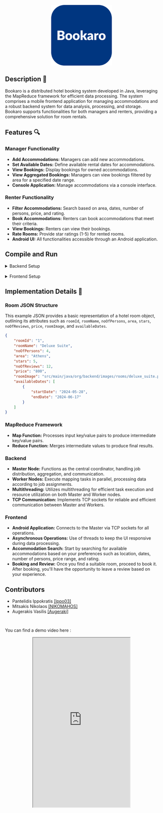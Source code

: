 <div align="center">
    <img src="/media/bookaro_logo.png" width="200" >
</div>

## Description 📝

Bookaro is a distributed hotel booking system developed in Java, leveraging the MapReduce framework for efficient data processing. The system comprises a mobile frontend application for managing accommodations and a robust backend system for data analysis, processing, and storage. Bookaro supports functionalities for both managers and renters, providing a comprehensive solution for room rentals.

## Features 🔍

### Manager Functionality
- **Add Accommodations:** Managers can add new accommodations.
- **Set Available Dates:** Define available rental dates for accommodations.
- **View Bookings:** Display bookings for owned accommodations.
- **View Aggregated Bookings:** Managers can view bookings filtered by area for a specified date range.
- **Console Application:** Manage accommodations via a console interface.

### Renter Functionality
- **Filter Accommodations:** Search based on area, dates, number of persons, price, and rating.
- **Book Accommodations:** Renters can book accommodations that meet their criteria.
- **View Bookings:**  Renters can view their bookings.
- **Rate Rooms:** Provide star ratings (1-5) for rented rooms.
- **Android UI:** All functionalities accessible through an Android application.

## Compile and Run

<details>
  <summary>Backend Setup</summary>
    <br>

  1. **Configuration:**  
     Update the hosts in the properties files located in the `/data` folder of each main component (Master, Worker, Reducer, Manager) directory. Ensure that the hostnames or IP addresses are correctly set for your network setup.

  2. **Compile the Java files:**
     ```bash
     javac .\backend\src\main\java\org\backend\master\Master.java
     javac .\backend\src\main\java\org\backend\worker\Worker.java
     javac .\backend\src\main\java\org\backend\mapreduce\Reducer.java
     javac .\backend\src\main\java\org\backend\manager\ManagerConsoleApp.java
     ```

  3. **Run the Java files:**  
    Always in the correct workspace: 

     Start the Master node:  
     ```bash
     java Master
     ```

     Start the Worker nodes (in separate terminals), assigning each a unique ID (e.g., 1, 2, 3):  
     ```bash
     java Worker 1
     java Worker 2
     java Worker 3
     ```

     Start the Reducer node:  
     ```bash
     java Reducer
     ```

     Start the Manager node:  
     ```bash
     java ManagerConsoleApp
     ```

  4. **Using the Manager:**  
     Follow the menu options provided by the Manager to start adding accommodations, managing bookings, and performing other tasks.
</details>
<br>
<details>
  <summary>Frontend Setup</summary>
  <br>

  - Open the Android project in Android Studio.
  - Locate `BackendConnector.java` and update the host of the Master node.
  - Build and run the application on an Android device or emulator.
</details>



## Implementation Details 📘

### Room JSON Structure


This example JSON provides a basic representation of a hotel room object, outlining its attributes such as `roomId`, `roomName`, `noOfPersons`, `area`, `stars`, `noOfReviews`, `price`, `roomImage`, and `availableDates`.

```json
{
    "roomId": "1",
    "roomName": "Deluxe Suite",
    "noOfPersons": 4,
    "area": "Athens",
    "stars": 5,
    "noOfReviews": 12,
    "price": "800",
    "roomImage": "src/main/java/org/backend/images/rooms/deluxe_suite.png",
    "availableDates": [
        {
            "startDate": "2024-05-28",
            "endDate": "2024-06-17"
        }
    ]
}
```

### MapReduce Framework
- **Map Function:** Processes input key/value pairs to produce intermediate key/value pairs.
- **Reduce Function:** Merges intermediate values to produce final results.

### Backend
- **Master Node:** Functions as the central coordinator, handling job distribution, aggregation, and communication.
- **Worker Nodes:** Execute mapping tasks in parallel, processing data according to job assignments.
- **Multithreading:** Utilizes multithreading for efficient task execution and resource utilization on both Master and Worker nodes.
- **TCP Communication:** Implements TCP sockets for reliable and efficient communication between Master and Workers.

### Frontend
- **Android Application:** Connects to the Master via TCP sockets for all operations.
- **Asynchronous Operations:** Use of threads to keep the UI responsive during data processing.
- **Accommodation Search:** Start by searching for available accommodations based on your preferences such as location, dates, number of persons, price range, and rating.
- **Booking and Review:** Once you find a suitable room, proceed to book it. After booking, you'll have the opportunity to leave a review based on your experience.

## Contributors
- Pantelidis Ippokratis [[Ippo03]](https://github.com/Ippo03)
- Mitsakis Nikolaos [[NIKOMAHOS]](https://github.com/NIKOMAHOS)
- Augerakis Vasilis [[Augeraki]](https://github.com/Augeraki)


<br>

You can find a demo video here :

<div style="text-align: center;">
  <iframe src="https://drive.google.com/file/d/1FKU-73MLF4oETGqRO-2OMYfjkCcTG84d/preview" width="320" height="560"></iframe>
</div>



